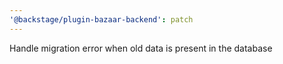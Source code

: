 ```yaml
---
'@backstage/plugin-bazaar-backend': patch
---
```


Handle migration error when old data is present in the database
